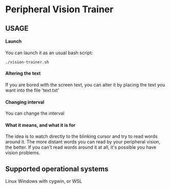 # Peripheral Vision Trainer


## USAGE

#### Launch
You can launch it as an usual bash script:
```
./vision-trainer.sh
```

#### Altering the text

If you are bored with the screen text, you can alter it by placing the text you want into the file 'text.txt'

#### Changing interval 
You can change the interval

#### What it means, and what it is for

The idea is to watch directly to the blinking cursor and try to read words around it.
The more distant words you can read by your peripheral vision, the better.
If you can't read words around it at all, it's possible you have vision problems.

## Supported operational systems
Linux
Windows with cygwin, or WSL
